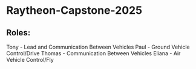 # Raytheon-Capstone-2025

## Roles:
Tony - Lead and Communication Between Vehicles
Paul - Ground Vehicle Control/Drive
Thomas - Communication Between Vehicles
Eliana - Air Vehicle Control/Fly
